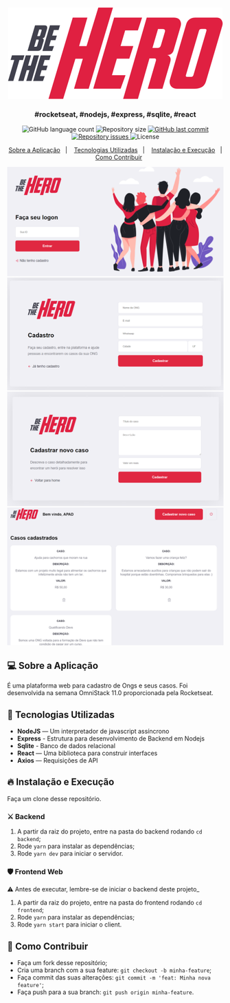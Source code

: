 <p align="center">
  <img src="./Frontend/src/assets/logo.svg" alt="be the hero"/>
</p>


<h3 align="center">
  #rocketseat, #nodejs, #express, #sqlite, #react
</h3>

<p align="center">
  <img alt="GitHub language count" src="https://img.shields.io/github/languages/count/deilsonmartins/BeTheHero">

  <img alt="Repository size" src="https://img.shields.io/github/repo-size/deilsonmartins/BeTheHero">

  <a href="https://github.com/deilsonmartins/BeTheHero/commits/master">
    <img alt="GitHub last commit" src="https://img.shields.io/github/last-commit/deilsonmartins/BeTheHero">
  </a>

  <a href="https://github.com/deilsonmartins/BeTheHero/issues">
    <img alt="Repository issues" src="https://img.shields.io/github/issues/deilsonmartins/BeTheHero">
  </a>

  <img alt="License" src="https://img.shields.io/badge/license-MIT-brightgreen">
</p>

<p align="center">
  <a href="#-sobre-a-aplicação">Sobre a Aplicação</a>&nbsp;&nbsp;&nbsp;|&nbsp;&nbsp;&nbsp;
  <a href="#-tecnologias-utilizadas">Tecnologias Utilizadas</a>&nbsp;&nbsp;&nbsp;|&nbsp;&nbsp;&nbsp;
  <a href="#-instalação-e-execução"> Instalação e Execução</a>&nbsp;&nbsp;&nbsp;|&nbsp;&nbsp;&nbsp;
   <a href="#-como-contribuir">Como Contribuir</a>
</p>


<img src="./logon.png"/>
<img src="./register.png"/>
<img src="./incident.png"/>
<img src="./dashboard.png"/>

## 💻 Sobre a Aplicação

É uma plataforma web para cadastro de Ongs e seus casos. Foi desenvolvida na semana OmniStack 11.0 proporcionada pela Rocketseat.

## 🚀 Tecnologias Utilizadas
- **NodeJS** — Um interpretador de javascript assíncrono
- **Express** - Estrutura para desenvolvimento de Backend em Nodejs
- **Sqlite** - Banco de dados relacional
- **React** — Uma biblioteca para construir interfaces
- **Axios** — Requisições de API

## 🔥 Instalação e Execução

Faça um clone desse repositório.

### ⚔️ Backend

1. A partir da raiz do projeto, entre na pasta do backend rodando `cd backend`;
2. Rode `yarn` para instalar as dependências;
3. Rode `yarn dev` para iniciar o servidor.

### 🛡 Frontend Web

⚠️ Antes de executar, lembre-se de iniciar o backend deste projeto_

1. A partir da raiz do projeto, entre na pasta do frontend rodando `cd frontend`;
2. Rode `yarn` para instalar as dependências;
3. Rode `yarn start` para iniciar o client.


## 🤔 Como Contribuir

- Faça um fork desse repositório;
- Cria uma branch com a sua feature: `git checkout -b minha-feature`;
- Faça commit das suas alterações: `git commit -m 'feat: Minha nova feature'`;
- Faça push para a sua branch: `git push origin minha-feature`.
